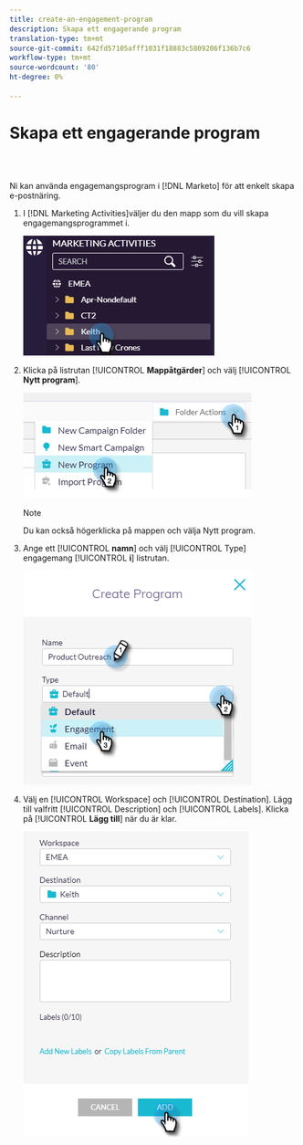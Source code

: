 ```yaml
---
title: create-an-engagement-program
description: Skapa ett engagerande program
translation-type: tm+mt
source-git-commit: 642fd57105afff1031f18883c5809206f136b7c6
workflow-type: tm+mt
source-wordcount: '80'
ht-degree: 0%

---
```



# Skapa ett engagerande program

<br> 

Ni kan använda engagemangsprogram i [!DNL Marketo] för att enkelt skapa e-postnäring.

1. I [!DNL Marketing Activities]väljer du den mapp som du vill skapa engagemangsprogrammet i.

   ![Bild ett](/help/sky/assets/engagement-programs/create-an-engagement-program/create-an-engagement-program-1.png)

1. Klicka på listrutan [!UICONTROL **Mappåtgärder**] och välj [!UICONTROL **Nytt program**].

   ![Bild två](/help/sky/assets/engagement-programs/create-an-engagement-program/create-an-engagement-program-2.png)

   >[!NOTE]
   >
   >Du kan också högerklicka på mappen och välja Nytt program.

1. Ange ett [!UICONTROL **namn**] och välj [!UICONTROL Type] engagemang [!UICONTROL **i**] listrutan.

   ![Bild tre](/help/sky/assets/engagement-programs/create-an-engagement-program/create-an-engagement-program-3.png)

1. Välj en [!UICONTROL Workspace] och [!UICONTROL Destination]. Lägg till valfritt [!UICONTROL Description] och [!UICONTROL Labels]. Klicka på [!UICONTROL **Lägg till**] när du är klar.

   ![Bild fyra](/help/sky/assets/engagement-programs/create-an-engagement-program/create-an-engagement-program-4.png)
